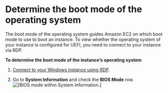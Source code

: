 # Determine the boot mode of the operating system<a name="os-boot-mode"></a>

The boot mode of the operating system guides Amazon EC2 on which boot mode to use to boot an instance\. To view whether the operating system of your instance is configured for UEFI, you need to connect to your instance via RDP\.

**To determine the boot mode of the instance’s operating system**

1. [Connect to your Windows instance using RDP](connecting_to_windows_instance.md)\.

1. Go to **System Information** and check the **BIOS Mode** row\.  
![\[BIOS mode within System Information.\]](http://docs.aws.amazon.com/AWSEC2/latest/WindowsGuide/images/BIOS-mode-win.png)